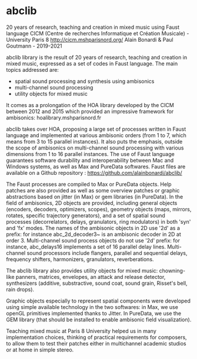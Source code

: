 # abclib
20 years of research, teaching and creation in mixed music using Faust language
CICM (Centre de recherches Informatique et Création Musicale) - University Paris 8
http://cicm.mshparisnord.org/
Alain Bonardi & Paul Goutmann - 2019-2021

abclib library is the result of 20 years of research, teaching and creation in mixed music, expressed as a set of codes in Faust language.
The main topics addressed are:
- spatial sound processing and synthesis using ambisonics
- multi-channel sound processing
- utility objects for mixed music

It comes as a prolongation of the HOA library developed by the CICM between 2012 and 2015 which provided an impressive framework for ambisonics:
hoalibrary.mshparisnord.fr

abclib takes over HOA, proposing a large set of processes written in Faust language and implemented at various ambisonic orders (from 1 to 7, which means from 3 to 15 parallel instances). It also puts the emphasis, outside the scope of ambisonics on multi-channel sound processing with various dimensions from 1 to 16 parallel instances. The use of Faust language guarantees software durability and interoperability between Mac and Windows systems, as well as Max and PureData softwares. Faust files are available on a Github repository : https://github.com/alainbonardi/abclib/


The Faust processes are compiled to Max or PureData objects. Help patches are also provided as well as some overview patches or graphic abstractions based on jitter (in Max) or gem libraries (in PureData). In the field of ambisonics, 2D objects are provided, including general objects (encoders, decoders, optimizers, scopes), geometry objects (maps, mirrors, rotates, specific trajectory generators), and a set of spatial sound processes (decorrelators, delays, granulators, ring modulators) in both 'syn' and 'fx' modes. The names of the ambisonic objects in 2D use '2d' as a prefix: for instance abc_2d_decoder3~ is an ambisonic decoder in 2D at order 3. Multi-channel sound process objects do not use '2d' prefix: for instance, abc_delays16 implements a set of 16 parallel delay lines. Multi-channel sound processors include flangers, parallel and sequential delays, frequency shifters, harmonizers, granulators, reverberations.

The abclib library also provides utility objects for mixed music:  chowning-like panners, matrices, envelopes, an attack and release detector, synthesizers (additive, substractive, sound coat, sound grain, Risset's bell, rain drops).

Graphic objects especially to represent spatial components were developed using simple available technology in the two softwares: in Max, we use openGL primitives implemented thanks to Jitter. In PureData, we use the GEM library (that should be installed to enable ambisonic field visualization).

Teaching mixed music at Paris 8 University helped us in many implementation choices, thinking of practical requirements for composers, to allow them to test their patches either in multichannel academic studios or at home in simple stereo.
